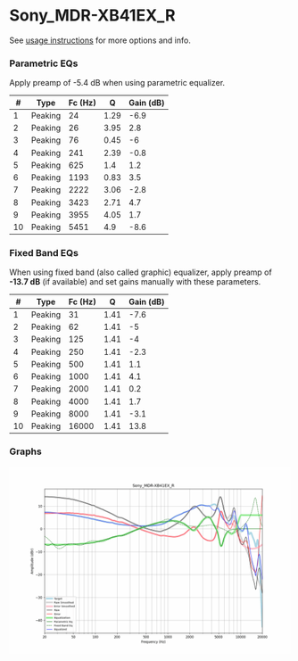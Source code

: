 # Sony_MDR-XB41EX_R
See [usage instructions](https://github.com/jaakkopasanen/AutoEq#usage) for more options and info.

### Parametric EQs
Apply preamp of -5.4 dB when using parametric equalizer.

|   # | Type    |   Fc (Hz) |    Q |   Gain (dB) |
|-----|---------|-----------|------|-------------|
|   1 | Peaking |        24 | 1.29 |        -6.9 |
|   2 | Peaking |        26 | 3.95 |         2.8 |
|   3 | Peaking |        76 | 0.45 |        -6   |
|   4 | Peaking |       241 | 2.39 |        -0.8 |
|   5 | Peaking |       625 | 1.4  |         1.2 |
|   6 | Peaking |      1193 | 0.83 |         3.5 |
|   7 | Peaking |      2222 | 3.06 |        -2.8 |
|   8 | Peaking |      3423 | 2.71 |         4.7 |
|   9 | Peaking |      3955 | 4.05 |         1.7 |
|  10 | Peaking |      5451 | 4.9  |        -8.6 |

### Fixed Band EQs
When using fixed band (also called graphic) equalizer, apply preamp of **-13.7 dB** (if available) and set gains manually with these parameters.

|   # | Type    |   Fc (Hz) |    Q |   Gain (dB) |
|-----|---------|-----------|------|-------------|
|   1 | Peaking |        31 | 1.41 |        -7.6 |
|   2 | Peaking |        62 | 1.41 |        -5   |
|   3 | Peaking |       125 | 1.41 |        -4   |
|   4 | Peaking |       250 | 1.41 |        -2.3 |
|   5 | Peaking |       500 | 1.41 |         1.1 |
|   6 | Peaking |      1000 | 1.41 |         4.1 |
|   7 | Peaking |      2000 | 1.41 |         0.2 |
|   8 | Peaking |      4000 | 1.41 |         1.7 |
|   9 | Peaking |      8000 | 1.41 |        -3.1 |
|  10 | Peaking |     16000 | 1.41 |        13.8 |

### Graphs
![](./Sony_MDR-XB41EX_R.png)
